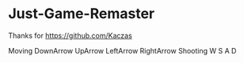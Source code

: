 # Just-Game-Remaster

Thanks for https://github.com/Kaczas

Moving DownArrow UpArrow LeftArrow RightArrow
Shooting W S A D
